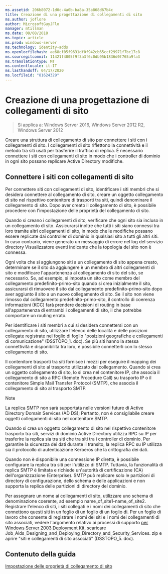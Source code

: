 ```yaml
---
ms.assetid: 206b8072-1d0c-4a0b-ba8a-35a868d67b4c
title: Creazione di una progettazione di collegamenti di sito
ms.author: joflore
author: MicrosoftGuyJFlo
manager: mtillman
ms.date: 08/08/2018
ms.topic: article
ms.prod: windows-server
ms.technology: identity-adds
ms.openlocfilehash: ae68cf05f9631df0f942cb65ccf29971f7bc17c8
ms.sourcegitcommit: 11421f4005f9f3a3f6c0db95b1836d0f765a9fa3
ms.translationtype: MT
ms.contentlocale: it-IT
ms.lasthandoff: 04/17/2020
ms.locfileid: "81624329"
---
```

# <a name="creating-a-site-link-design"></a>Creazione di una progettazione di collegamenti di sito

> Si applica a: Windows Server 2016, Windows Server 2012 R2, Windows Server 2012

Creare una struttura di collegamento di sito per connettere i siti con i collegamenti di sito. I collegamenti di sito riflettono la connettività e il metodo tra siti usati per trasferire il traffico di replica. È necessario connettere i siti con collegamenti di sito in modo che i controller di dominio in ogni sito possano replicare Active Directory modifiche.

## <a name="connecting-sites-with-site-links"></a>Connettere i siti con collegamenti di sito

Per connettere siti con collegamenti di sito, identificare i siti membri che si desidera connettere al collegamento di sito, creare un oggetto collegamento di sito nel rispettivo contenitore di trasporti tra siti, quindi denominare il collegamento di sito. Dopo aver creato il collegamento di sito, è possibile procedere con l'impostazione delle proprietà del collegamento di sito.

Quando si creano i collegamenti di sito, verificare che ogni sito sia incluso in un collegamento di sito. Assicurarsi inoltre che tutti i siti siano connessi tra loro tramite altri collegamenti di sito, in modo che le modifiche possano essere replicate dai controller di dominio in qualsiasi sito a tutti gli altri siti. In caso contrario, viene generato un messaggio di errore nel log del servizio directory Visualizzatore eventi indicante che la topologia del sito non è connessa.

Ogni volta che si aggiungono siti a un collegamento di sito appena creato, determinare se il sito da aggiungere è un membro di altri collegamenti di sito e modificare l'appartenenza al collegamento di sito del sito, se necessario. Se, ad esempio, si imposta un sito come membro del collegamento predefinito-primo-sito quando si crea inizialmente il sito, assicurarsi di rimuovere il sito dal collegamento predefinito-primo-sito dopo aver aggiunto il sito a un nuovo collegamento di sito. Se il sito non viene rimosso dal collegamento predefinito-primo-sito, il controllo di coerenza informazioni (KCC) farà prendere decisioni di routing in base all'appartenenza di entrambi i collegamenti di sito, il che potrebbe comportare un routing errato.

Per identificare i siti membri a cui si desidera connettersi con un collegamento di sito, utilizzare l'elenco delle località e delle posizioni collegate registrate nel foglio di foglio "posizioni geografiche e collegamenti di comunicazione" (DSSTOPO_1. doc). Se più siti hanno la stessa connettività e disponibilità tra loro, è possibile connetterli con lo stesso collegamento di sito.

Il contenitore trasporti tra siti fornisce i mezzi per eseguire il mapping dei collegamenti di sito al trasporto utilizzato dal collegamento. Quando si crea un oggetto collegamento di sito, lo si crea nel contenitore IP, che associa il collegamento di sito a RPC (Remote Procedure Call) su trasporto IP o il contenitore Simple Mail Transfer Protocol (SMTP), che associa il collegamento di sito al trasporto SMTP.

> [!NOTE]
> La replica SMTP non sarà supportata nelle versioni future di Active Directory Domain Services (AD DS); Pertanto, non è consigliabile creare oggetti collegamenti di sito nel contenitore SMTP.

Quando si crea un oggetto collegamento di sito nel rispettivo contenitore trasporto tra siti, servizi di dominio Active Directory utilizza RPC su IP per trasferire la replica sia tra siti che tra siti tra i controller di dominio. Per garantire la sicurezza dei dati durante il transito, la replica RPC su IP utilizza sia il protocollo di autenticazione Kerberos che la crittografia dei dati.

Quando non è disponibile una connessione IP diretta, è possibile configurare la replica tra siti per l'utilizzo di SMTP. Tuttavia, la funzionalità di replica SMTP è limitata e richiede un'autorità di certificazione (CA) dell'organizzazione (Enterprise). SMTP può replicare solo le partizioni di directory di configurazione, dello schema e delle applicazioni e non supporta la replica delle partizioni di directory del dominio.

Per assegnare un nome ai collegamenti di sito, utilizzare uno schema di denominazione coerente, ad esempio name_of_site1-name_of_site2. Registrare l'elenco di siti, i siti collegati e i nomi dei collegamenti di sito che connettono questi siti in un foglio di un foglio di un foglio di. Per un foglio di lavoro che consente di registrare i nomi dei siti e i nomi dei collegamenti di sito associati, vedere l'argomento relativo ai processi di supporto [per Windows Server 2003 Deployment Kit](https://microsoft.com/download/details.aspx?id=9608), scaricare Job_Aids_Designing_and_Deploying_Directory_and_Security_Services. zip e aprire "siti e collegamenti di sito associati" (DSSTOPO_5. doc).

## <a name="in-this-guide"></a>Contenuto della guida

[Impostazione delle proprietà di collegamento di sito](Setting-Site-Link-Properties.md)
